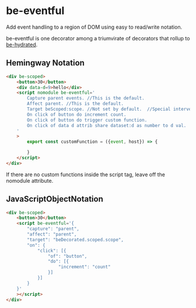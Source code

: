 # be-eventful

Add event handling to a region of DOM using easy to read/write notation.

be-eventful is one decorator among a triumvirate of decorators that rollup to [be-hydrated](https://github.com/bahrus/be-hydrated).

## Hemingway Notation

```html
<div be-scoped>
    <button>30</button>
    <div data-d=9>hello</div>
    <script nomodule be-eventful='
        Capture parent events. //This is the default.
        Affect parent. //This is the default.
        Target beScoped:scope. //Not set by default.  //Special intervention for properties that start with be[\s] or be[A-Z].
        On click of button do increment count.
        On click of button do trigger custom function.
        On click of data d attrib share dataset:d as number to d val.
    '
    >
        export const customFunction = ({event, host}) => {

        }
    </script>
</div>
```

If there are no custom functions inside the script tag, leave off the nomodule attribute.

## JavaScriptObjectNotation

```html
<div be-scoped>
    <button>30</button>
    <script be-eventful='{
        "capture": "parent",
        "affect": "parent",
        "target": "beDecorated.scoped.scope",
        "on": {
            "click": [{
                "of": "button",
                "do": [{
                    "increment": "count"
                }]
            }]
        }
    }'
    ></script>
</div>
```